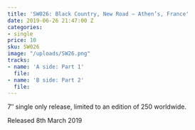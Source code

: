 ```yaml
---
title: 'SW026: Black Country, New Road – Athen’s, France'
date: 2019-06-26 21:47:00 Z
categories:
- single
price: 10
sku: SW026
image: "/uploads/SW26.png"
tracks:
- name: 'A side: Part 1'
  file: 
- name: 'B side: Part 2'
  file: 
---
```


7″ single only release, limited to an edition of 250 worldwide.

Released 8th March 2019